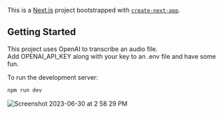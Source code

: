 This is a [Next.js](https://nextjs.org/) project bootstrapped with [`create-next-app`](https://github.com/vercel/next.js/tree/canary/packages/create-next-app).

## Getting Started
This project uses OpenAI to transcribe an audio file.  
Add OPENAI_API_KEY along with your key to an .env file and have some fun.

To run the development server:

```bash
npm run dev
```

![Screenshot 2023-06-30 at 2 58 29 PM](https://github.com/dclsamples/whisperer/assets/1455542/9c1e7fb9-372f-45aa-8bdd-3656ac8b8ba9)
